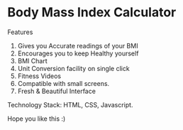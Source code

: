 # Body Mass Index Calculator 

Features 
1. Gives you Accurate readings of your BMI
2. Encourages you to keep Healthy yourself
3. BMI Chart
4. Unit Conversion facility on single click
5. Fitness Videos
6. Compatible with small screens.
7. Fresh & Beautiful Interface

Technology Stack: HTML, CSS, Javascript.

Hope you like this :)

